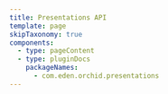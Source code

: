 ```yaml
---
title: Presentations API
template: page
skipTaxonomy: true
components:
  - type: pageContent
  - type: pluginDocs
    packageNames: 
      - com.eden.orchid.presentations
---
```

